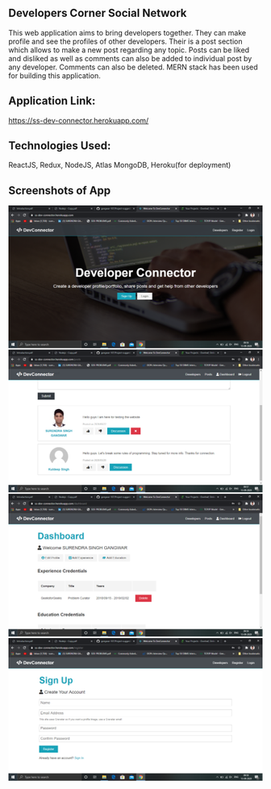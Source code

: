 ## Developers Corner Social Network
This web application aims to bring developers together. They can make profile and see the profiles of other developers.
Their is a post section which allows to make a new post regarding any topic. Posts can be liked and disliked as well as
comments can also be added to individual post by any developer. Comments can also be deleted. MERN stack has been used for
building this application.

## Application Link:
https://ss-dev-connector.herokuapp.com/

## Technologies Used:
ReactJS, Redux, NodeJS, Atlas MongoDB, Heroku(for deployment)

## Screenshots of App

![ScreenShot](https://github.com/gangwar-107/Dev-Connector-MERN/blob/master/Screenshot%20(233).png)
![ScreenShot](https://github.com/gangwar-107/Dev-Connector-MERN/blob/master/Screenshot%20(234).png)
![ScreenShot](https://github.com/gangwar-107/Dev-Connector-MERN/blob/master/Screenshot%20(235).png)
![ScreenShot](https://github.com/gangwar-107/Dev-Connector-MERN/blob/master/Screenshot%20(236).png)

